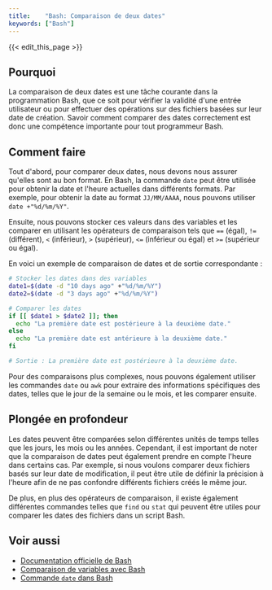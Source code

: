 ```yaml
---
title:    "Bash: Comparaison de deux dates"
keywords: ["Bash"]
---
```


{{< edit_this_page >}}

## Pourquoi

La comparaison de deux dates est une tâche courante dans la programmation Bash, que ce soit pour vérifier la validité d'une entrée utilisateur ou pour effectuer des opérations sur des fichiers basées sur leur date de création. Savoir comment comparer des dates correctement est donc une compétence importante pour tout programmeur Bash.

## Comment faire

Tout d'abord, pour comparer deux dates, nous devons nous assurer qu'elles sont au bon format. En Bash, la commande `date` peut être utilisée pour obtenir la date et l'heure actuelles dans différents formats. Par exemple, pour obtenir la date au format `JJ/MM/AAAA`, nous pouvons utiliser `date +"%d/%m/%Y"`.

Ensuite, nous pouvons stocker ces valeurs dans des variables et les comparer en utilisant les opérateurs de comparaison tels que `==` (égal), `!=` (différent), `<` (inférieur), `>` (supérieur), `<=` (inférieur ou égal) et `>=` (supérieur ou égal).

En voici un exemple de comparaison de dates et de sortie correspondante :

```Bash
# Stocker les dates dans des variables
date1=$(date -d "10 days ago" +"%d/%m/%Y")
date2=$(date -d "3 days ago" +"%d/%m/%Y")

# Comparer les dates
if [[ $date1 > $date2 ]]; then
  echo "La première date est postérieure à la deuxième date."
else
  echo "La première date est antérieure à la deuxième date."
fi

# Sortie : La première date est postérieure à la deuxième date.
```

Pour des comparaisons plus complexes, nous pouvons également utiliser les commandes `date` ou `awk` pour extraire des informations spécifiques des dates, telles que le jour de la semaine ou le mois, et les comparer ensuite.

## Plongée en profondeur

Les dates peuvent être comparées selon différentes unités de temps telles que les jours, les mois ou les années. Cependant, il est important de noter que la comparaison de dates peut également prendre en compte l'heure dans certains cas. Par exemple, si nous voulons comparer deux fichiers basés sur leur date de modification, il peut être utile de définir la précision à l'heure afin de ne pas confondre différents fichiers créés le même jour.

De plus, en plus des opérateurs de comparaison, il existe également différentes commandes telles que `find` ou `stat` qui peuvent être utiles pour comparer les dates des fichiers dans un script Bash.

## Voir aussi

- [Documentation officielle de Bash](https://www.gnu.org/software/bash/)
- [Comparaison de variables avec Bash](https://www.tldp.org/LDP/Bash-Beginners-Guide/html/sect_07_01.html)
- [Commande `date` dans Bash](https://www.geeksforgeeks.org/date-command-linux-examples/)
